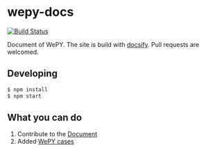 # wepy-docs
[![Build Status](https://travis-ci.org/wepyjs/wepy-docs.svg?branch=master)](https://travis-ci.org/wepyjs/wepy-docs)


Document of WePY. The site is build with [docsify](https://github.com/docsifyjs/docsify). Pull requests are welcomed.

## Developing 

```bash
$ npm install
$ npm start
```

## What you can do

1. Contribute to the [Document](https://github.com/wepyjs/wepy-docs)
2. Added [WePY cases](https://github.com/wepyjs/wepy-docs/tree/master/data)

